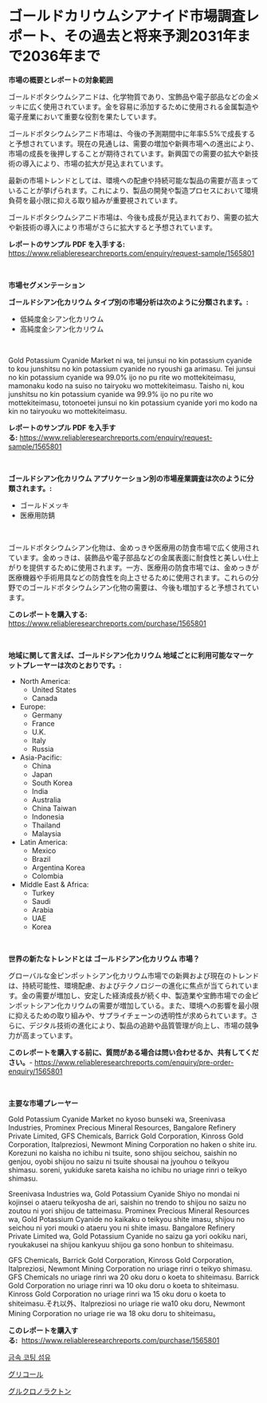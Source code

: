 <p><h1>ゴールドカリウムシアナイド市場調査レポート、その過去と将来予測2031年まで2036年まで</h1></p><p><strong>市場の概要とレポートの対象範囲</strong></p>
<p><p>ゴールドポタシウムシアニドは、化学物質であり、宝飾品や電子部品などの金メッキに広く使用されています。金を容易に添加するために使用される金属製造や電子産業において重要な役割を果たしています。</p><p>ゴールドポタシウムシアニド市場は、今後の予測期間中に年率5.5%で成長すると予想されています。現在の見通しは、需要の増加や新興市場への進出により、市場の成長を後押しすることが期待されています。新興国での需要の拡大や新技術の導入により、市場の拡大が見込まれています。</p><p>最新の市場トレンドとしては、環境への配慮や持続可能な製品の需要が高まっていることが挙げられます。これにより、製品の開発や製造プロセスにおいて環境負荷を最小限に抑える取り組みが重要視されています。</p><p>ゴールドポタシウムシアニド市場は、今後も成長が見込まれており、需要の拡大や新技術の導入により市場がさらに拡大すると予想されています。</p></p>
<p><strong>レポートのサンプル PDF を入手する:</strong> <a href="https://www.reliableresearchreports.com/enquiry/request-sample/1565801">https://www.reliableresearchreports.com/enquiry/request-sample/1565801</a></p>
<p>&nbsp;</p>
<p><strong>市場セグメンテーション</strong></p>
<p><strong>ゴールドシアン化カリウム タイプ別の市場分析は次のように分類されます。:</strong></p>
<p><ul><li>低純度金シアン化カリウム</li><li>高純度金シアン化カリウム</li></ul></p>
<p>&nbsp;</p>
<p><p>Gold Potassium Cyanide Market ni wa, tei junsui no kin potassium cyanide to kou junshitsu no kin potassium cyanide no ryoushi ga arimasu. Tei junsui no kin potassium cyanide wa 99.0% ijo no pu rite wo mottekiteimasu, mamonaku kodo na suiso no tairyoku wo mottekiteimasu. Taisho ni, kou junshitsu no kin potassium cyanide wa 99.9% ijo no pu rite wo mottekiteimasu, totonoetei junsui no kin potassium cyanide yori mo kodo na kin no tairyouku wo mottekiteimasu.</p></p>
<p><strong>レポートのサンプル PDF を入手する:</strong>&nbsp;<a href="https://www.reliableresearchreports.com/enquiry/request-sample/1565801">https://www.reliableresearchreports.com/enquiry/request-sample/1565801</a></p>
<p>&nbsp;</p>
<p><strong> ゴールドシアン化カリウム アプリケーション別の市場産業調査は次のように分類されます。:</strong></p>
<p><ul><li>ゴールドメッキ</li><li>医療用防錆</li></ul></p>
<p>&nbsp;</p>
<p><p>ゴールドポタシウムシアン化物は、金めっきや医療用の防食市場で広く使用されています。金めっきは、装飾品や電子部品などの金属表面に耐食性と美しい仕上がりを提供するために使用されます。一方、医療用の防食市場では、金めっきが医療機器や手術用具などの防食性を向上させるために使用されます。これらの分野でのゴールドポタシウムシアン化物の需要は、今後も増加すると予想されています。</p></p>
<p><strong>このレポートを購入する:</strong>&nbsp; <a href="https://www.reliableresearchreports.com/purchase/1565801">https://www.reliableresearchreports.com/purchase/1565801</a></p>
<p>&nbsp;</p>
<p><strong>地域に関して言えば、ゴールドシアン化カリウム 地域ごとに利用可能なマーケットプレーヤーは次のとおりです。:</strong></p>
<p><ul>
    <li>
        North America:
        <ul>
            <li>United States</li>
            <li>Canada</li>
        </ul>
    </li>
    <li>
        Europe:
        <ul>
            <li>Germany</li>
            <li>France</li>
            <li>U.K.</li>
            <li>Italy</li>
            <li>Russia</li>
        </ul>
    </li>
    <li>
        Asia-Pacific:
        <ul>
            <li>China</li>
            <li>Japan</li>
            <li>South Korea</li>
            <li>India</li>
            <li>Australia</li>
            <li>China Taiwan</li>
            <li>Indonesia</li>
            <li>Thailand</li>
            <li>Malaysia</li>
        </ul>
    </li>
    <li>
        Latin America:
        <ul>
            <li>Mexico</li>
            <li>Brazil</li>
            <li>Argentina Korea</li>
            <li>Colombia</li>
        </ul>
    </li>
    <li>
        Middle East & Africa:
        <ul>
            <li>Turkey</li>
            <li>Saudi</li>
            <li>Arabia</li>
            <li>UAE</li>
            <li>Korea</li>
        </ul>
    </li>
    </ul></p>
<p>&nbsp;</p>
<p><strong>世界の新たなトレンドとは ゴールドシアン化カリウム 市場？</strong></p>
<p><p>グローバルな金ピンポットシアン化カリウム市場での新興および現在のトレンドは、持続可能性、環境配慮、およびテクノロジーの進化に焦点が当てられています。金の需要が増加し、安定した経済成長が続く中、製造業や宝飾市場での金ピンポットシアン化カリウムの需要が増加している。また、環境への影響を最小限に抑えるための取り組みや、サプライチェーンの透明性が求められています。さらに、デジタル技術の進化により、製品の追跡や品質管理が向上し、市場の競争力が高まっています。</p></p>
<p><strong>このレポートを購入する前に、質問がある場合は問い合わせるか、共有してください。</strong>- <a href="https://www.reliableresearchreports.com/enquiry/pre-order-enquiry/1565801">https://www.reliableresearchreports.com/enquiry/pre-order-enquiry/1565801</a></p>
<p>&nbsp;</p>
<p><strong>主要な市場プレーヤー</strong></p>
<p><p>Gold Potassium Cyanide Market no kyoso bunseki wa, Sreenivasa Industries, Prominex Precious Mineral Resources, Bangalore Refinery Private Limited, GFS Chemicals, Barrick Gold Corporation, Kinross Gold Corporation, Italpreziosi, Newmont Mining Corporation no haken o shite iru. Korezuni no kaisha no ichibu ni tsuite, sono shijou seichou, saishin no genjou, oyobi shijou no saizu ni tsuite shousai na jyouhou o teikyou shimasu. soreni, yukiduke sareta kaisha no ichibu no uriage rinri o teikyo shimasu.</p><p>Sreenivasa Industries wa, Gold Potassium Cyanide Shiyo no mondai ni kojinsei o ataeru teikyosha de ari, saishin no trendo to shijou no saizu no zoutou ni yori shijou de tatteimasu. Prominex Precious Mineral Resources wa, Gold Potassium Cyanide no kaikaku o teikyou shite imasu, shijou no seichou ni yori mouki o ataeru you ni shite imasu. Bangalore Refinery Private Limited wa, Gold Potassium Cyanide no saizu ga yori ookiku nari, ryoukakusei na shijou kankyuu shijou ga sono honbun to shiteimasu.</p><p>GFS Chemicals, Barrick Gold Corporation, Kinross Gold Corporation, Italpreziosi, Newmont Mining Corporation no uriage rinri o teikyo shimasu. GFS Chemicals no uriage rinri wa 20 oku doru o koeta to shiteimasu. Barrick Gold Corporation no uriage rinri wa 10 oku doru o koeta to shiteimasu. Kinross Gold Corporation no uriage rinri wa 15 oku doru o koeta to shiteimasu.それ以外、Italpreziosi no uriage rie wa10 oku doru, Newmont Mining Corporation no uriage rie wa 18 oku doru to shiteimasu。</p></p>
<p><strong>このレポートを購入する:</strong>&nbsp;&nbsp;<a href="https://www.reliableresearchreports.com/purchase/1565801">https://www.reliableresearchreports.com/purchase/1565801</a></p>
<p><p><a href="https://github.com/RichardLueilwitz787/Market-Research-Report-List-1/blob/main/11172655247.md">금속 코팅 섬유</a></p><p><a href="https://github.com/JacksonWiza1924/Market-Research-Report-List-1/blob/main/73624315597.md">グリコール</a></p><p><a href="https://github.com/Calvi3ynJerde867/Market-Research-Report-List-1/blob/main/10197265596.md">グルクロノラクトン</a></p></p>